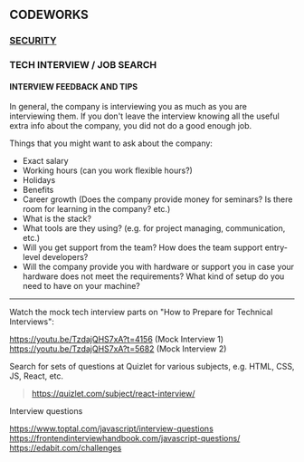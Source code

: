 ## CODEWORKS 

### [SECURITY](./security.md)

### TECH INTERVIEW / JOB SEARCH 

#### INTERVIEW FEEDBACK AND TIPS 

In general, the company is interviewing you as much as you are interviewing them. If you don't leave the interview knowing all the useful extra info about the company, you did not do a good enough job.

Things that you might want to ask about the company:

- Exact salary
- Working hours (can you work flexible hours?)
- Holidays
- Benefits
- Career growth (Does the company provide money for seminars? Is there room for learning in the company? etc.) 
- What is the stack? 
- What tools are they using? (e.g. for project managing, communication, etc.)
- Will you get support from the team? How does the team support entry-level developers?
- Will the company provide you with hardware or support you in case your hardware does not meet the requirements? What kind of setup do you need to have on your machine?

---

Watch the mock tech interview parts on "How to Prepare for Technical Interviews":

https://youtu.be/TzdajQHS7xA?t=4156 (Mock Interview 1)
https://youtu.be/TzdajQHS7xA?t=5682 (Mock Interview 2)

Search for sets of questions at Quizlet for various subjects, e.g. HTML, CSS, JS, React, etc.
> https://quizlet.com/subject/react-interview/

Interview questions

https://www.toptal.com/javascript/interview-questions
https://frontendinterviewhandbook.com/javascript-questions/
https://edabit.com/challenges
